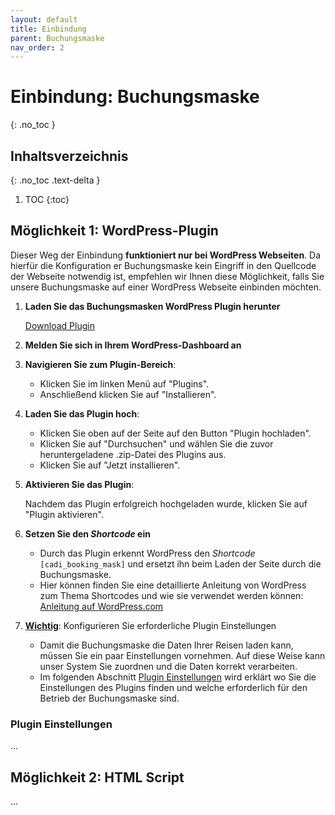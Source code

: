 ```yaml
---
layout: default
title: Einbindung
parent: Buchungsmaske
nav_order: 2
---
```


# Einbindung: Buchungsmaske
{: .no_toc }

## Inhaltsverzeichnis
{: .no_toc .text-delta }

1. TOC
{:toc}



## Möglichkeit 1: WordPress-Plugin

Dieser Weg der Einbindung **funktioniert nur bei WordPress Webseiten**. Da hierfür die Konfiguration er Buchungsmaske kein Eingriff in den Quellcode der Webseite notwendig ist, empfehlen wir Ihnen diese Möglichkeit, falls Sie unsere Buchungsmaske auf einer WordPress Webseite einbinden möchten.

1. **Laden Sie das Buchungsmasken WordPress Plugin herunter**
   
   [Download Plugin](https://github.com/Leon-1207/CADI-Documentation/raw/main/cadi-booking-mask.zip)

2. **Melden Sie sich in Ihrem WordPress-Dashboard an**

3. **Navigieren Sie zum Plugin-Bereich**:

   - Klicken Sie im linken Menü auf "Plugins". 
   - Anschließend klicken Sie auf "Installieren".

4. **Laden Sie das Plugin hoch**:

   - Klicken Sie oben auf der Seite auf den Button "Plugin hochladen".
   - Klicken Sie auf "Durchsuchen" und wählen Sie die zuvor heruntergeladene .zip-Datei des Plugins aus.
   - Klicken Sie auf "Jetzt installieren".

5. **Aktivieren Sie das Plugin**:

    Nachdem das Plugin erfolgreich hochgeladen wurde, klicken Sie auf "Plugin aktivieren".

6. **Setzen Sie den *Shortcode* ein**
   
   - Durch das Plugin erkennt WordPress den *Shortcode* `[cadi_booking_mask]` und ersetzt ihn beim Laden der Seite durch die Buchungsmaske.
   - Hier können finden Sie eine detaillierte Anleitung von WordPress zum Thema Shortcodes und wie sie verwendet werden können: [Anleitung auf WordPress.com](https://wordpress.com/de/support/wordpress-editor/bloecke/shortcode-block/)
  

7. **<u>Wichtig</u>**: Konfigurieren Sie erforderliche Plugin Einstellungen
   - Damit die Buchungsmaske die Daten Ihrer Reisen laden kann, müssen Sie ein paar Einstellungen vornehmen. Auf diese Weise kann unser System Sie zuordnen und die Daten korrekt verarbeiten.
   - Im folgenden Abschnitt [Plugin Einstellungen](#plugin-einstellungen) wird erklärt wo Sie die Einstellungen des Plugins finden und welche erforderlich für den Betrieb der Buchungsmaske sind.

### Plugin Einstellungen

...



## Möglichkeit 2: HTML Script

...